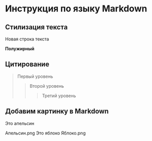 # Инструкция по языку Markdown
## Стилизация текста

Новая строка текста

**Полужирный**

## Цитирование
> Первый уровень
>> Второй уровень
>>> Третий уровень 

## Добавим картинку в Markdown
Это апельсин

Апельсин.png
Это яблоко
Яблоко.png
